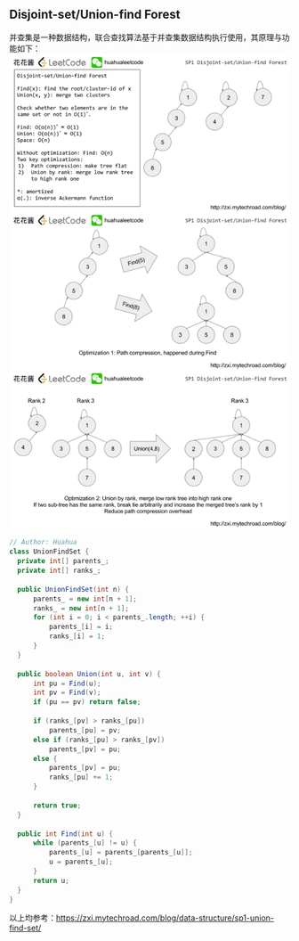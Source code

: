 ## Disjoint-set/Union-find Forest
  
并查集是一种数据结构，联合查找算法基于并查集数据结构执行使用，其原理与功能如下：  
![](./并查集与联合查找算法.png)
  
```java
// Author: Huahua
class UnionFindSet {
  private int[] parents_;
  private int[] ranks_;
 
  public UnionFindSet(int n) {
      parents_ = new int[n + 1];
      ranks_ = new int[n + 1];
      for (int i = 0; i < parents_.length; ++i) {
          parents_[i] = i;
          ranks_[i] = 1;
      }
  }
 
  public boolean Union(int u, int v) {
      int pu = Find(u);
      int pv = Find(v);
      if (pu == pv) return false;
 
      if (ranks_[pv] > ranks_[pu])
          parents_[pu] = pv;           
      else if (ranks_[pu] > ranks_[pv])
          parents_[pv] = pu;
      else {
          parents_[pv] = pu;
          ranks_[pu] += 1;
      }
 
      return true;
  }
 
  public int Find(int u) {
      while (parents_[u] != u) {
          parents_[u] = parents_[parents_[u]];
          u = parents_[u];
      }
      return u;
  }
}
```
以上均参考：https://zxi.mytechroad.com/blog/data-structure/sp1-union-find-set/  
